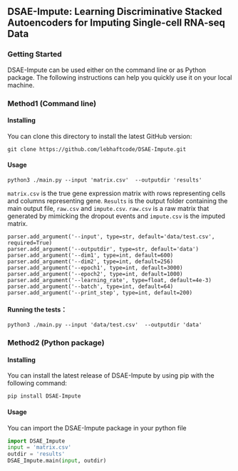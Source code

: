 ## DSAE-Impute: Learning Discriminative Stacked Autoencoders for Imputing Single-cell RNA-seq Data

### Getting Started

DSAE-Impute can be used either on the command line or as Python package. The following instructions can help you quickly use it on your local machine.



### Method1 (Command line)

#### Installing

You can clone this directory to install the latest GitHub version:

```git
git clone https://github.com/lebhaftcode/DSAE-Impute.git
```

#### Usage

```shell
python3 ./main.py --input 'matrix.csv'  --outputdir 'results'
```

`matrix.csv`  is the true gene expression matrix with rows representing cells and columns representing gene.  `Results` is the output folder containing the main output file,  `raw.csv` and `impute.csv`.  `raw.csv` is a raw matrix that generated by mimicking the dropout events and `impute.csv` is the imputed matrix.

 ```
parser.add_argument('--input', type=str, default='data/test.csv', required=True)
parser.add_argument('--outputdir', type=str, default='data')
parser.add_argument('--dim1', type=int, default=600)
parser.add_argument('--dim2', type=int, default=256)
parser.add_argument('--epoch1', type=int, default=3000)
parser.add_argument('--epoch2', type=int, default=1000)
parser.add_argument('--learning_rate', type=float, default=4e-3)
parser.add_argument('--batch', type=int, default=64)
parser.add_argument('--print_step', type=int, default=200)
 ```

#### Running the tests： 

```shell
python3 ./main.py --input 'data/test.csv'  --outputdir 'data'
```



### Method2 (Python package)

#### Installing

You can install the latest release of DSAE-Impute by using pip with the following command:

```shell
pip install DSAE-Impute
```

#### Usage

You can import the DSAE-Impute package in your python file

```python
import DSAE_Impute
input = 'matrix.csv'
outdir = 'results'
DSAE_Impute.main(input, outdir) 
```




